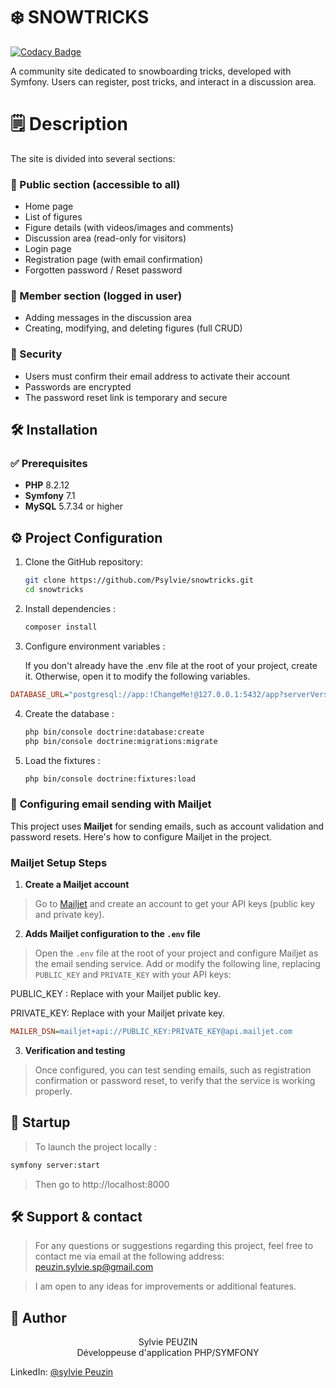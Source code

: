 # ❄️ SNOWTRICKS

[![Codacy Badge](https://app.codacy.com/project/badge/Grade/5955d0569a25412484cc736cdc008cd0)](https://app.codacy.com/gh/Psylvie/snowtricks/dashboard?utm_source=gh&utm_medium=referral&utm_content=&utm_campaign=Badge_grade)

A community site dedicated to snowboarding tricks, developed with Symfony. Users can register, post tricks, and interact in a discussion area.

# 🗒️ Description

The site is divided into several sections:

### 🎿 Public section (accessible to all)

- Home page
- List of figures
- Figure details (with videos/images and comments)
- Discussion area (read-only for visitors)
- Login page
- Registration page (with email confirmation)
- Forgotten password / Reset password

### 👤 Member section (logged in user)

- Adding messages in the discussion area
- Creating, modifying, and deleting figures (full CRUD)

### 🔐 Security

- Users must confirm their email address to activate their account
- Passwords are encrypted
- The password reset link is temporary and secure


## 🛠️ Installation

### ✅ Prerequisites

- **PHP**  8.2.12
- **Symfony** 7.1
- **MySQL** 5.7.34 or higher

## ⚙️ Project Configuration

1. Clone the GitHub repository:
    ```bash
    git clone https://github.com/Psylvie/snowtricks.git
    cd snowtricks
    ```

2. Install dependencies :
    ```bash
    composer install
    ```

3. Configure environment variables :

     If you don't already have the .env file at the root of your project, create it. Otherwise, open it to modify the following variables.
 ```ini
DATABASE_URL="postgresql://app:!ChangeMe!@127.0.0.1:5432/app?serverVersion=16&charset=utf8"
 ```

4. Create the database :
    ```bash
    php bin/console doctrine:database:create
    php bin/console doctrine:migrations:migrate
    ```

5.  Load the fixtures :
    ```bash
    php bin/console doctrine:fixtures:load
    ```
### 📩 **Configuring email sending with Mailjet**

This project uses **Mailjet** for sending emails, such as account validation and password resets. Here's how to configure Mailjet in the project.


### **Mailjet Setup Steps**

1. **Create a Mailjet account**
>Go to [Mailjet](https://www.mailjet.com/) and create an account to get your API keys (public key and private key).

2. **Adds Mailjet configuration to the `.env` file**
> Open the `.env` file at the root of your project and configure Mailjet as the email sending service. Add or modify the following line, replacing `PUBLIC_KEY` and `PRIVATE_KEY` with your API keys:

  PUBLIC_KEY : Replace with your Mailjet public key.

 PRIVATE_KEY: Replace with your Mailjet private key.

   ```ini
MAILER_DSN=mailjet+api://PUBLIC_KEY:PRIVATE_KEY@api.mailjet.com
   ```
3. **Verification and testing**
>  Once configured, you can test sending emails, such as registration confirmation or password reset, to verify that the service is working properly.

## 🚀 Startup

> To launch the project locally :
```bash
symfony server:start
  ```
> Then go to http://localhost:8000

## 🛠️ Support & contact
>For any questions or suggestions regarding this project, feel free to contact me via email at the following address: peuzin.sylvie.sp@gmail.com

>I am open to any ideas for improvements or additional features.

## 🙇 Author
<p text align= center> Sylvie PEUZIN  
<br> Développeuse d'application PHP/SYMFONY  

LinkedIn: [@sylvie Peuzin](https://www.linkedin.com/in/sylvie-peuzin/) </p>

